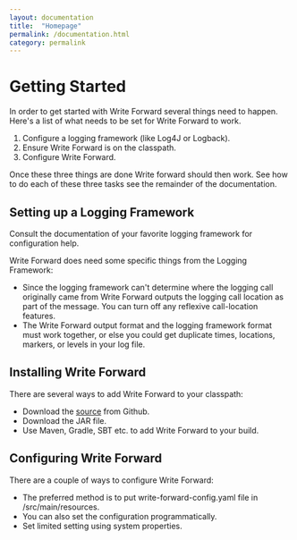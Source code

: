 ```yaml
---
layout: documentation
title:  "Homepage"
permalink: /documentation.html
category: permalink
---
```


# Getting Started

In order to get started with Write Forward several things need to happen. Here's a list of what needs to be set for Write Forward to work.

 1. Configure a logging framework (like Log4J or Logback).
 2. Ensure Write Forward is on the classpath.
 3. Configure Write Forward.

Once these three things are done Write forward should then work. See how to do each of these three tasks see the remainder of the documentation.

## Setting up a Logging Framework
Consult the documentation of your favorite logging framework for configuration help.

Write Forward does need some specific things from the Logging Framework:

 - Since the logging framework can't determine where the logging call originally came from Write Forward outputs the logging call location as part of the message. You can turn off any reflexive call-location features.
 - The Write Forward output format and the logging framework format must work together, or else you could get duplicate times, locations, markers, or levels in your log file.

## Installing Write Forward

There are several ways to add Write Forward to your classpath:

 - Download the [source](https://github.com/prichmp/Write-Forward/archive/master.zip) from Github.
 - Download the JAR file.
 - Use Maven, Gradle, SBT  etc. to add Write Forward to your build.


## Configuring Write Forward

There are a couple of ways to configure Write Forward:

 - The preferred method is to put write-forward-config.yaml file in /src/main/resources.
 - You can also set the configuration programmatically.
 - Set limited setting using system properties.
